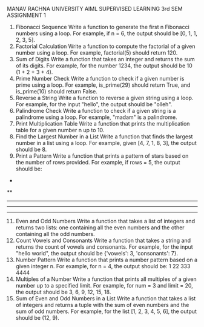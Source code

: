 MANAV RACHNA UNIVERSITY
AIML SUPERVISED LEARNING 3rd SEM
ASSIGNMENT 1

1. Fibonacci Sequence
Write a function to generate the first n Fibonacci numbers using a loop. For example, if n = 6, the output should be [0, 1, 1, 2, 3, 5].
2. Factorial Calculation
Write a function to compute the factorial of a given number using a loop. For example, factorial(5) should return 120.
3. Sum of Digits
Write a function that takes an integer and returns the sum of its digits. For example, for the number 1234, the output should be 10 (1 + 2 + 3 + 4).
4. Prime Number Check
Write a function to check if a given number is prime using a loop. For example, is_prime(29) should return True, and is_prime(10) should return False.
5. Reverse a String
Write a function to reverse a given string using a loop. For example, for the input "hello", the output should be "olleh".
6. Palindrome Check
Write a function to check if a given string is a palindrome using a loop. For example, "madam" is a palindrome.
7. Print Multiplication Table
Write a function that prints the multiplication table for a given number n up to 10.
8. Find the Largest Number in a List
Write a function that finds the largest number in a list using a loop. For example, given [4, 7, 1, 8, 3], the output should be 8.
10. Print a Pattern
Write a function that prints a pattern of stars based on the number of rows provided. For example, if rows = 5, the output should be:
*
**
***
****
*****
11. Even and Odd Numbers
Write a function that takes a list of integers and returns two lists: one containing all the even numbers and the other containing all the odd numbers.
12. Count Vowels and Consonants
Write a function that takes a string and returns the count of vowels and consonants. For example, for the input "hello world", the output should be {'vowels': 3, 'consonants': 7}.
13. Number Pattern
Write a function that prints a number pattern based on a given integer n. For example, for n = 4, the output should be:
1
22
333
4444
14. Multiples of a Number
Write a function that prints all multiples of a given number up to a specified limit. For example, for num = 3 and limit = 20, the output should be 3, 6, 9, 12, 15, 18.
15. Sum of Even and Odd Numbers in a List
Write a function that takes a list of integers and returns a tuple with the sum of even numbers and the sum of odd numbers. For example, for the list [1, 2, 3, 4, 5, 6], the output should be (12, 9).

